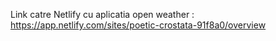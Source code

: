 Link catre Netlify cu aplicatia open weather : https://app.netlify.com/sites/poetic-crostata-91f8a0/overview

